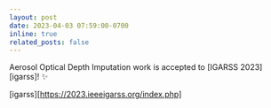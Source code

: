 ```yaml
---
layout: post
date: 2023-04-03 07:59:00-0700
inline: true
related_posts: false
---
```


Aerosol Optical Depth Imputation work is accepted to [IGARSS 2023][igarss]! :sparkles:

[igarss][https://2023.ieeeigarss.org/index.php]